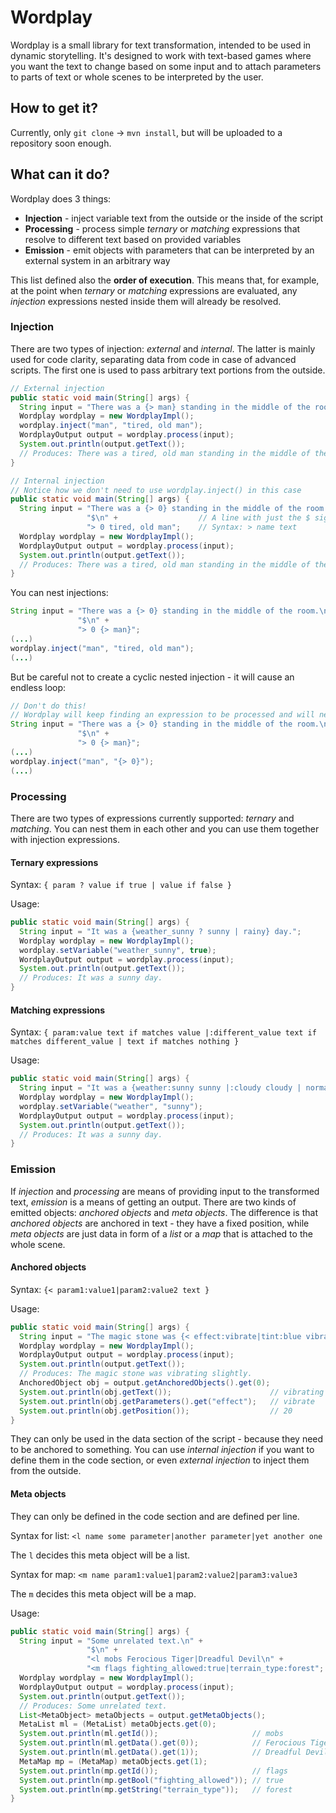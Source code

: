 # Wordplay

Wordplay is a small library for text transformation, intended to be used in dynamic storytelling.
It's designed to work with text-based games where you want the text to change based on some input and to attach parameters to parts of text or whole scenes to be interpreted by the user.

## How to get it?

Currently, only `git clone` -> `mvn install`, but will be uploaded to a repository soon enough.

## What can it do?

Wordplay does 3 things:
* **Injection** - inject variable text from the outside or the inside of the script
* **Processing** - process simple *ternary* or *matching* expressions that resolve to different text based on provided variables
* **Emission** - emit objects with parameters that can be interpreted by an external system in an arbitrary way

This list defined also the **order of execution**. This means that, for example, at the point when *ternary* or *matching* expressions are evaluated, any *injection* expressions nested inside them will already be resolved.

### Injection

There are two types of injection: *external* and *internal*. The latter is mainly used for code clarity, separating data from code in case of advanced scripts. The first one is used to pass arbitrary text portions from the outside.

```java
// External injection
public static void main(String[] args) {
  String input = "There was a {> man} standing in the middle of the room.";
  Wordplay wordplay = new WordplayImpl();
  wordplay.inject("man", "tired, old man");
  WordplayOutput output = wordplay.process(input);
  System.out.println(output.getText());
  // Produces: There was a tired, old man standing in the middle of the room.
}
```

```java
// Internal injection
// Notice how we don't need to use wordplay.inject() in this case
public static void main(String[] args) {
  String input = "There was a {> 0} standing in the middle of the room.\n" +
                 "$\n" +                  // A line with just the $ sign separates data from code
                 "> 0 tired, old man";    // Syntax: > name text
  Wordplay wordplay = new WordplayImpl();
  WordplayOutput output = wordplay.process(input);
  System.out.println(output.getText());
  // Produces: There was a tired, old man standing in the middle of the room.
}
```

You can nest injections:

```java
String input = "There was a {> 0} standing in the middle of the room.\n" +
               "$\n" +
               "> 0 {> man}";
(...)
wordplay.inject("man", "tired, old man");
(...)
```

But be careful not to create a cyclic nested injection - it will cause an endless loop:

```java
// Don't do this!
// Wordplay will keep finding an expression to be processed and will never finish!
String input = "There was a {> 0} standing in the middle of the room.\n" +
               "$\n" +
               "> 0 {> man}";
(...)
wordplay.inject("man", "{> 0}");
(...)
```

### Processing

There are two types of expressions currently supported: *ternary* and *matching*.
You can nest them in each other and you can use them together with injection expressions.

#### Ternary expressions

Syntax: `{ param ? value if true | value if false }`

Usage:

```java
public static void main(String[] args) {
  String input = "It was a {weather_sunny ? sunny | rainy} day.";
  Wordplay wordplay = new WordplayImpl();
  wordplay.setVariable("weather_sunny", true);
  WordplayOutput output = wordplay.process(input);
  System.out.println(output.getText());
  // Produces: It was a sunny day.
}
```

#### Matching expressions

Syntax: `{ param:value text if matches value |:different_value text if matches different_value | text if matches nothing }`

Usage:

```java
public static void main(String[] args) {
  String input = "It was a {weather:sunny sunny |:cloudy cloudy | normal} day.";
  Wordplay wordplay = new WordplayImpl();
  wordplay.setVariable("weather", "sunny");
  WordplayOutput output = wordplay.process(input);
  System.out.println(output.getText());
  // Produces: It was a sunny day.
}
```

### Emission

If *injection* and *processing* are means of providing input to the transformed text, *emission* is a means of getting an output.
There are two kinds of emitted objects: *anchored objects* and *meta objects*. The difference is that *anchored objects* are anchored in text - they have a fixed position, while *meta objects* are just data in form of a *list* or a *map* that is attached to the whole scene.

#### Anchored objects

Syntax: `{< param1:value1|param2:value2 text }`

Usage:

```java
public static void main(String[] args) {
  String input = "The magic stone was {< effect:vibrate|tint:blue vibrating} slightly.";
  Wordplay wordplay = new WordplayImpl();
  WordplayOutput output = wordplay.process(input);
  System.out.println(output.getText());
  // Produces: The magic stone was vibrating slightly.
  AnchoredObject obj = output.getAnchoredObjects().get(0);
  System.out.println(obj.getText());                      // vibrating
  System.out.println(obj.getParameters().get("effect");   // vibrate
  System.out.println(obj.getPosition());                  // 20
}
```

They can only be used in the data section of the script - because they need to be anchored to something.
You can use *internal injection* if you want to define them in the code section, or even *external injection* to inject them from the outside.

#### Meta objects

They can only be defined in the code section and are defined per line.

Syntax for list: `<l name some parameter|another parameter|yet another one`

The `l` decides this meta object will be a list.

Syntax for map: `<m name param1:value1|param2:value2|param3:value3`

The `m` decides this meta object will be a map.

Usage:

```java
public static void main(String[] args) {
  String input = "Some unrelated text.\n" +
                 "$\n" +
                 "<l mobs Ferocious Tiger|Dreadful Devil\n" +
                 "<m flags fighting_allowed:true|terrain_type:forest";
  Wordplay wordplay = new WordplayImpl();
  WordplayOutput output = wordplay.process(input);
  System.out.println(output.getText());
  // Produces: Some unrelated text.
  List<MetaObject> metaObjects = output.getMetaObjects();
  MetaList ml = (MetaList) metaObjects.get(0);
  System.out.println(ml.getId());                     // mobs
  System.out.println(ml.getData().get(0));            // Ferocious Tiger
  System.out.println(ml.getData().get(1));            // Dreadful Devil
  MetaMap mp = (MetaMap) metaObjects.get(1);
  System.out.println(mp.getId());                     // flags
  System.out.println(mp.getBool("fighting_allowed")); // true
  System.out.println(mp.getString("terrain_type"));   // forest
}
```
